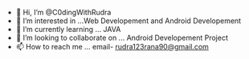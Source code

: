 - 👋 Hi, I’m @C0dingWithRudra
- 👀 I’m interested in ...Web Developement and Android Developement
- 🌱 I’m currently learning ... JAVA
- 💞️ I’m looking to collaborate on ... Android Developement Project
- 📫 How to reach me ... email- rudra123rana90@gmail.com

<!---
C0dingWithRudra/C0dingWithRudra is a ✨ special ✨ repository because its `README.md` (this file) appears on your GitHub profile.
You can click the Preview link to take a look at your changes.
--->
